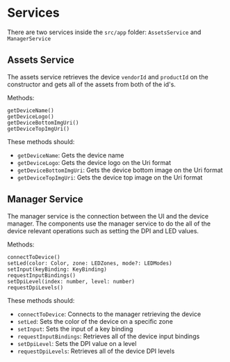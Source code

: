 # Services

There are two services inside the `src/app` folder: `AssetsService` and `ManagerService`

## Assets Service

The assets service retrieves the device `vendorId` and `productId` on the constructor and gets all of the assets from both of the id's.

Methods:

```
getDeviceName()
getDeviceLogo()
getDeviceBottomImgUri()
getDeviceTopImgUri()
```

These methods should:

- `getDeviceName`: Gets the device name
- `getDeviceLogo`: Gets the device logo on the Uri format
- `getDeviceBottomImgUri`: Gets the device bottom image on the Uri format
- `getDeviceTopImgUri`: Gets the device top image on the Uri format

## Manager Service

The manager service is the connection between the UI and the device manager. The components use the manager service to do the all of the device relevant operations such as setting the DPI and LED values.

Methods:

```
connectToDevice()
setLed(color: Color, zone: LEDZones, mode?: LEDModes)
setInput(keyBinding: KeyBinding)
requestInputBindings()
setDpiLevel(index: number, level: number)
requestDpiLevels()
```

These methods should:

- `connectToDevice`: Connects to the manager retrieving the device
- `setLed`: Sets the color of the device on a specific zone
- `setInput`: Sets the input of a key binding
- `requestInputBindings`: Retrieves all of the device input bindings
- `setDpiLevel`: Sets the DPI value on a level
- `requestDpiLevels`: Retrieves all of the device DPI levels
